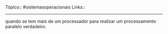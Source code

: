 Tópico:: #sistemasoperacionais 
Links:: 

---
quando se tem mais de um processador para realizar um processamento paralelo verdadeiro.